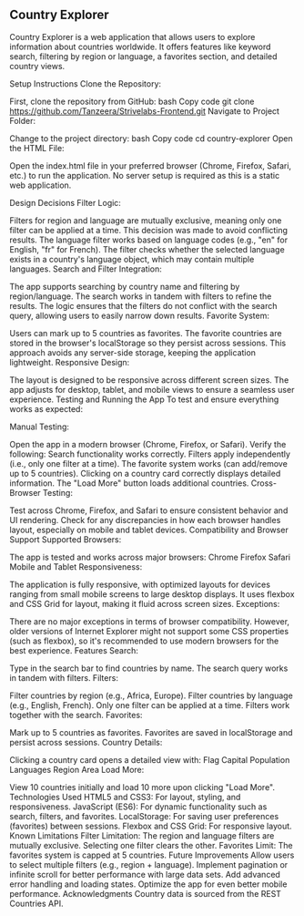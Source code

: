 ## Country Explorer
Country Explorer is a web application that allows users to explore information about countries worldwide. It offers features like keyword search, filtering by region or language, a favorites section, and detailed country views.

Setup Instructions
Clone the Repository:

First, clone the repository from GitHub:
bash
Copy code
git clone https://github.com/Tanzeera/Strivelabs-Frontend.git
Navigate to Project Folder:

Change to the project directory:
bash
Copy code
cd country-explorer
Open the HTML File:

Open the index.html file in your preferred browser (Chrome, Firefox, Safari, etc.) to run the application.
No server setup is required as this is a static web application.

Design Decisions
Filter Logic:

Filters for region and language are mutually exclusive, meaning only one filter can be applied at a time. This decision was made to avoid conflicting results.
The language filter works based on language codes (e.g., "en" for English, "fr" for French). The filter checks whether the selected language exists in a country's language object, which may contain multiple languages.
Search and Filter Integration:

The app supports searching by country name and filtering by region/language. The search works in tandem with filters to refine the results.
The logic ensures that the filters do not conflict with the search query, allowing users to easily narrow down results.
Favorite System:

Users can mark up to 5 countries as favorites. The favorite countries are stored in the browser's localStorage so they persist across sessions. This approach avoids any server-side storage, keeping the application lightweight.
Responsive Design:

The layout is designed to be responsive across different screen sizes. The app adjusts for desktop, tablet, and mobile views to ensure a seamless user experience.
Testing and Running the App
To test and ensure everything works as expected:

Manual Testing:

Open the app in a modern browser (Chrome, Firefox, or Safari).
Verify the following:
Search functionality works correctly.
Filters apply independently (i.e., only one filter at a time).
The favorite system works (can add/remove up to 5 countries).
Clicking on a country card correctly displays detailed information.
The "Load More" button loads additional countries.
Cross-Browser Testing:

Test across Chrome, Firefox, and Safari to ensure consistent behavior and UI rendering.
Check for any discrepancies in how each browser handles layout, especially on mobile and tablet devices.
Compatibility and Browser Support
Supported Browsers:

The app is tested and works across major browsers:
Chrome
Firefox
Safari
Mobile and Tablet Responsiveness:

The application is fully responsive, with optimized layouts for devices ranging from small mobile screens to large desktop displays.
It uses flexbox and CSS Grid for layout, making it fluid across screen sizes.
Exceptions:

There are no major exceptions in terms of browser compatibility. However, older versions of Internet Explorer might not support some CSS properties (such as flexbox), so it's recommended to use modern browsers for the best experience.
Features
Search:

Type in the search bar to find countries by name.
The search query works in tandem with filters.
Filters:

Filter countries by region (e.g., Africa, Europe).
Filter countries by language (e.g., English, French).
Only one filter can be applied at a time. Filters work together with the search.
Favorites:

Mark up to 5 countries as favorites.
Favorites are saved in localStorage and persist across sessions.
Country Details:

Clicking a country card opens a detailed view with:
Flag
Capital
Population
Languages
Region
Area
Load More:

View 10 countries initially and load 10 more upon clicking "Load More".
Technologies Used
HTML5 and CSS3: For layout, styling, and responsiveness.
JavaScript (ES6): For dynamic functionality such as search, filters, and favorites.
LocalStorage: For saving user preferences (favorites) between sessions.
Flexbox and CSS Grid: For responsive layout.
Known Limitations
Filter Limitation:
The region and language filters are mutually exclusive. Selecting one filter clears the other.
Favorites Limit:
The favorites system is capped at 5 countries.
Future Improvements
Allow users to select multiple filters (e.g., region + language).
Implement pagination or infinite scroll for better performance with large data sets.
Add advanced error handling and loading states.
Optimize the app for even better mobile performance.
Acknowledgments
Country data is sourced from the REST Countries API.
